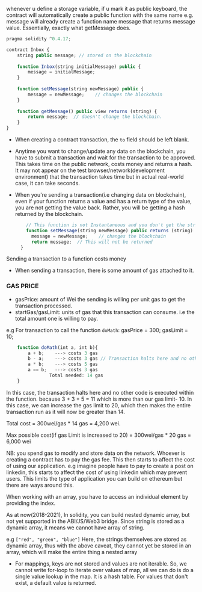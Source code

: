 whenever u define a storage variable, if u mark it as public keyboard, the contract will 
automatically create a public function with the same name
e.g.
message will already create a function name message that returns message value.
Essentially, exactly what getMessage does.

```ts
pragma solidity ^0.4.17;

contract Inbox {
    string public message; // stored on the blockchain
    
    function Inbox(string initialMessage) public {
        message = initialMessage;
    }
    
    function setMessage(string newMessage) public {
        message = newMessage;    // changes the blockchain
    }
    
    function getMessage() public view returns (string) {
        return message;  // doesn't change the blockchain.
    }
}

```



- When creating a contract transaction, the `to` field should be left blank.

- Anytime you want to change/update any data on the blockchain, you have to submit a transaction
  and wait for the transaction to be approved. This takes time on the public network, costs money and returns a hash.
  It may not appear on the test browser/network(development environment) that the transaction takes time but in actual real-world case, it can take seconds.

- When you're sending a transaction(i.e changing data on blockchain), even if your function returns
  a value and has a return type of the value, you are not getting the value back. Rather, you will
  be getting a hash returned by the blockchain.

  ```ts
      // This function is not Instantaneous and you don't get the string value back, rather you get a hash back
      function setMessage(string newMessage) public returns (string) { // notice the return type here: the string will not be returned.
        message = newMessage;    // changes the blockchain
        return message;  // This will not be returned
    }

    ```

Sending a transaction to a function costs money

- When sending a transaction, there is some amount of gas attached to it.


### GAS PRICE

- gasPrice: amount of Wei the sending is willing per unit gas to get the transaction processed.
- startGas/gasLimit: units of gas that this transaction can consume. i.e the total amount one is willing to pay.

e.g For transaction to call the function `doMath`:
gasPrice = 300;
gasLimit = 10;

```ts
    function doMath(int a, int b){
        a + b;    ---> costs 3 gas
        b - a;    ---> costs 3 gas // Transaction halts here and no other code is executed within the function. because 3 + 3 + 5 = 11 which is more than our gas limit- 10
        a * b;    ---> costs 5 gas
        a == b;   ---> costs 3 gas
                Total needed: 14 gas
    }
```

In this case, the transaction halts here and no other code is executed within the function. because 3 + 3 + 5 = 11 which is more than our gas limit- 10.
In this case, we can increase the gas limit to 20, which then makes the entire transaction run as it will now be greater than 14.

Total cost = 300wei/gas * 14 gas = 4,200 wei. 

Max possible cost(if gas Limit is increased to 20) = 300wei/gas * 20 gas = 6,000 wei

NB: you spend gas to modify and store data on the network.
Whoever is creating a contract has to pay the gas fee.  This then starts to affect the cost of using our application.
e.g imagine people have to pay to create a post on linkedin, this starts to affect the cost of using linkedin which may prevent users.
This limits the type of application you can build on ethereum but there are ways around this.



When working with an array, you have to access an individual element by providing the index.

As at now(2018-2021), In solidity, you can build nested dynamic array, but not yet supported in the ABI/JS/Web3 bridge.
Since string is stored as a dynamic array, it means we cannot have array of string.

e.g `["red", "green", "blue"]`
Here, the strings themselves are stored as dynamic array, thus with the above caveat, they cannot yet be stored
in an array, which will make the entire thing a nested array



- For mappings, keys are not stored and values are not iterable. So, we cannot write for-loop to iterate over values of map,
 all we can do is do a single value lookup in the map. It is a hash table.
 For values that don't exist, a default value is returned.
